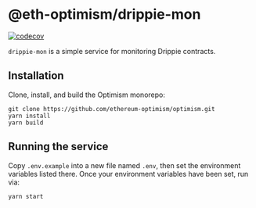 # @eth-optimism/drippie-mon

[![codecov](https://codecov.io/gh/ethereum-optimism/optimism/branch/develop/graph/badge.svg?token=0VTG7PG7YR&flag=drippie-mon-tests)](https://codecov.io/gh/ethereum-optimism/optimism)

`drippie-mon` is a simple service for monitoring Drippie contracts.

## Installation

Clone, install, and build the Optimism monorepo:

```
git clone https://github.com/ethereum-optimism/optimism.git
yarn install
yarn build
```

## Running the service

Copy `.env.example` into a new file named `.env`, then set the environment variables listed there.
Once your environment variables have been set, run via:

```
yarn start
```
